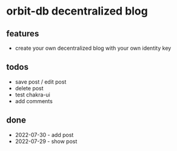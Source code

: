 # orbit-db decentralized blog
## features
- create your own decentralized blog with your own identity key

## todos
- save post / edit post
- delete post
- test chakra-ui 
- add comments

## done
- 2022-07-30 - add post
- 2022-07-29 - show post